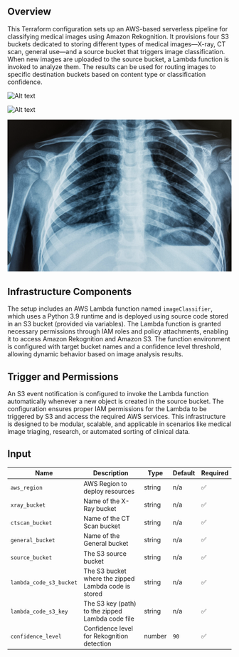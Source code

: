 

## Overview

This Terraform configuration sets up an AWS-based serverless pipeline for classifying medical images using Amazon Rekognition. It provisions four S3 buckets dedicated to storing different types of medical images—X-ray, CT scan, general use—and a source bucket that triggers image classification. When new images are uploaded to the source bucket, a Lambda function is invoked to analyze them. The results can be used for routing images to specific destination buckets based on content type or classification confidence.


<img src="ct.png" alt="Alt text" style="width:50%;">

![Alt text](ct.png)


![Alt text](xray.png)
## Infrastructure Components

The setup includes an AWS Lambda function named `imageClassifier`, which uses a Python 3.9 runtime and is deployed using source code stored in an S3 bucket (provided via variables). The Lambda function is granted necessary permissions through IAM roles and policy attachments, enabling it to access Amazon Rekognition and Amazon S3. The function environment is configured with target bucket names and a confidence level threshold, allowing dynamic behavior based on image analysis results.

## Trigger and Permissions

An S3 event notification is configured to invoke the Lambda function automatically whenever a new object is created in the source bucket. The configuration ensures proper IAM permissions for the Lambda to be triggered by S3 and access the required AWS services. This infrastructure is designed to be modular, scalable, and applicable in scenarios like medical image triaging, research, or automated sorting of clinical data.


## Input
 

| Name                     | Description                                             | Type   | Default | Required |
|--------------------------|---------------------------------------------------------|--------|---------|----------|
| `aws_region`             | AWS Region to deploy resources                          | string | n/a     | ✅        |
| `xray_bucket`            | Name of the X-Ray bucket                                | string | n/a     | ✅        |
| `ctscan_bucket`          | Name of the CT Scan bucket                              | string | n/a     | ✅        |
| `general_bucket`         | Name of the General bucket                              | string | n/a     | ✅        |
| `source_bucket`          | The S3 source bucket                                    | string | n/a     | ✅        |
| `lambda_code_s3_bucket`  | The S3 bucket where the zipped Lambda code is stored    | string | n/a     | ✅        |
| `lambda_code_s3_key`     | The S3 key (path) to the zipped Lambda code file        | string | n/a     | ✅        |
| `confidence_level`       | Confidence level for Rekognition detection              | number | `90`    | ✅        |
